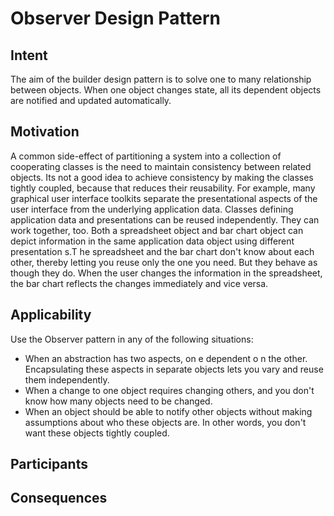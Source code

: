 # Observer Design Pattern

## Intent
The aim of the builder design pattern is to solve one to many relationship between objects. When one object changes state, all its dependent objects are notified and updated automatically.

## Motivation
A common side-effect of partitioning a system into a collection of cooperating classes is the need to maintain consistency between related objects. Its not a good idea to achieve consistency by making the classes tightly coupled, because that reduces their reusability. For example, many graphical user interface toolkits separate the presentational aspects of the user interface from the underlying application data. Classes defining application data and presentations can be reused
independently. They can work together, too. Both a spreadsheet object and bar chart object can depict information in the same application data object using different presentation s.T he spreadsheet and the bar chart don't know about each other, thereby letting you reuse only the one you need. But they behave as though they do. When the user changes the information in the spreadsheet, the bar chart reflects the changes immediately and vice versa.

## Applicability
Use the Observer pattern in any of the following situations:
* When an abstraction has two aspects, on e dependent o n the other. Encapsulating
these aspects in separate objects lets you vary and reuse them independently.
* When a change to one object requires changing others, and you don't know how many objects need to be changed.
* When an object should be able to notify other objects without making assumptions about who these objects are. In other words, you don't want these objects tightly coupled.

## Participants 

## Consequences
